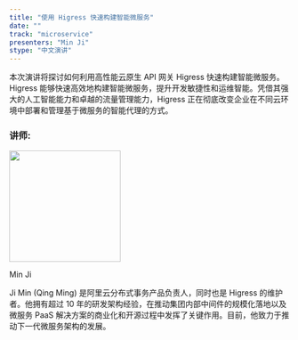 ```yaml
---
title: "使用 Higress 快速构建智能微服务"
date: ""
track: "microservice"
presenters: "Min Ji"
stype: "中文演讲"
---
```


本次演讲将探讨如何利用高性能云原生 API 网关 Higress 快速构建智能微服务。Higress 能够快速高效地构建智能微服务，提升开发敏捷性和运维智能。凭借其强大的人工智能能力和卓越的流量管理能力，Higress 正在彻底改变企业在不同云环境中部署和管理基于微服务的智能代理的方式。

### 讲师:

<img src="https://sessionize.com/image/ed51-400o400o1-BTDBgQinUQrS5cv8CRWb4e.jpg" width="200" /><br/>

Min Ji

Ji Min (Qing Ming) 是阿里云分布式事务产品负责人，同时也是 Higress 的维护者。他拥有超过 10 年的研发架构经验，在推动集团内部中间件的规模化落地以及微服务 PaaS 解决方案的商业化和开源过程中发挥了关键作用。目前，他致力于推动下一代微服务架构的发展。